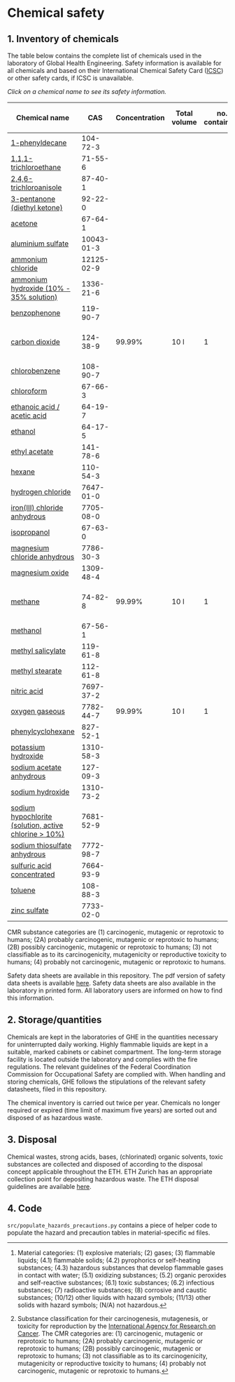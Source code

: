 # Chemical safety

## 1. Inventory of chemicals

The table below contains the complete list of chemicals used in the laboratory of Global Health Engineering. Safety information is available for all chemicals and based on their International Chemical Safety Card ([ICSC](https://www.inchem.org/pages/icsc.html)) or other safety cards, if ICSC is unavailable.

*Click on a chemical name to see its safety information.*

| Chemical name                                                                                       | CAS        | Concentration | Total volume | no. containers | Storage temperature | Storage location        | Material category[^1] | CMR substance[^2] | Narcotic or explosive |
| --------------------------------------------------------------------------------------------------- | ---------- | ------------- | ------------ | -------------- | ------------------- | ----------------------- | --------------------- | ----------------- | --------------------- |
| [1-phenyldecane](chemicals/1-PHENYLDECANE_104-72-3.md)                                              | 104-72-3   |               |              |                |                     |                         |                       |                   |                       |
| [1,1,1-trichloroethane](chemicals/1,1,1-TRICHLOROETHANE_71-55-6.md)                                 | 71-55-6    |               |              |                |                     |                         |                       |                   |                       |
| [2,4,6-trichloroanisole](chemicals/2,4,6-TRICHLOROANISOLE_87-40-1.md)                               | 87-40-1    |               |              |                |                     |                         |                       |                   |                       |
| [3-pentanone (diethyl ketone)](chemicals/3-PENTANONE_96-22-0.md)                                    | 92-22-0    |               |              |                |                     |                         |                       |                   |                       |
| [acetone](chemicals/ACETONE_67-64-1.md)                                                             | 67-64-1    |               |              |                |                     |                         |                       |                   |                       |
| [aluminium sulfate](chemicals/ALUMINIUM_SULFATE_10043-01-3.md)                                      | 10043-01-3 |               |              |                |                     |                         |                       |                   |                       |
| [ammonium chloride](chemicals/AMMONIUM_CHLORIDE_12125-02-9.md)                                      | 12125-02-9 |               |              |                |                     |                         |                       |                   |                       |
| [ammonium hydroxide (10% - 35% solution)](chemicals/AMMONIUM_HYDROXIDE_0.1-0.35_1336-21-6.md)       | 1336-21-6  |               |              |                |                     |                         |                       |                   |                       |
| [benzophenone](chemicals/BENZOPHENONE_119-61-9.md)                                                  | 119-90-7   |               |              |                |                     |                         |                       |                   |                       |
| [carbon dioxide](chemicals/CARBON_DIOXIDE_124-38-9.md)                                              | 124-38-9   | 99.99%        | 10 l         | 1              | 22 °C               | CLA J26, gas cabinet    | 2                     | -                 | no                    |
| [chlorobenzene](chemicals/CHLOROBENZENE_108-90-7.md)                                                | 108-90-7   |               |              |                |                     |                         |                       |                   |                       |
| [chloroform](chemicals/CHLOROFORM_67-66-3.md)                                                       | 67-66-3    |               |              |                |                     |                         |                       |                   |                       |
| [ethanoic acid / acetic acid](chemicals/ETHANOIC_ACID_64-19-7.md)                                   | 64-19-7    |               |              |                |                     |                         |                       |                   |                       |
| [ethanol](chemicals/ETHANOL_64-17-5.md)                                                             | 64-17-5    |               |              |                |                     |                         |                       |                   |                       |
| [ethyl acetate](chemicals/ETHYL_ACETATE_141-78-6.md)                                                | 141-78-6   |               |              |                |                     |                         |                       |                   |                       |
| [hexane](chemicals/HEXANE_110-54-3.md)                                                              | 110-54-3   |               |              |                |                     |                         |                       |                   |                       |
| [hydrogen chloride](chemicals/HYDROGEN_CHLORIDE_7647-01-0.md)                                       | 7647-01-0  |               |              |                |                     |                         |                       |                   |                       |
| [iron(III) chloride anhydrous](chemicals/IRON_III_CHLORIDE_ANHYDROUS_7705-08-0.md)                  | 7705-08-0  |               |              |                |                     |                         |                       |                   |                       |
| [isopropanol](chemicals/ISOPROPANOL_67-63-0.md)                                                     | 67-63-0    |               |              |                |                     |                         |                       |                   |                       |
| [magnesium chloride anhydrous](chemicals/MAGNESIUM_CHLORIDE_ANHYDROUS_7786-30-3.md)                 | 7786-30-3  |               |              |                |                     |                         |                       |                   |                       |
| [magnesium oxide](chemicals/MAGNESIUM_OXIDE_1309-48-4.md)                                           | 1309-48-4  |               |              |                |                     |                         |                       |                   |                       |
| [methane](chemicals/METHANE_74-82-8.md)                                                             | 74-82-8    | 99.99%        | 10 l         | 1              | 22 °C               | CLA J26, gas cabinet    | 1, 2                  | -                 | **yes**               |
| [methanol](chemicals/METHANOL_67-56-1.md)                                                           | 67-56-1    |               |              |                |                     |                         |                       |                   |                       |
| [methyl salicylate](chemicals/METHYL_SALICYLATE_119-36-8.md)                                        | 119-61-8   |               |              |                |                     |                         |                       |                   |                       |
| [methyl stearate](chemicals/METHYL_STEARATE_112-61-8.md)                                            | 112-61-8   |               |              |                |                     |                         |                       |                   |                       |
| [nitric acid](chemicals/NITRIC_ACID_7697-37-2.md)                                                   | 7697-37-2  |               |              |                |                     |                         |                       |                   |                       |
| [oxygen gaseous](chemicals/OXYGEN_GAS_7782-44-7.md)                                                 | 7782-44-7  | 99.99%        | 10 l         | 1              | 22 °C               | CLA J26                 | 2, 5.1                | -                 | no                    |
| [phenylcyclohexane](chemicals/PHENYLCYCLOHEXANE_827-52-1.md)                                        | 827-52-1   |               |              |                |                     |                         |                       |                   |                       |
| [potassium hydroxide](chemicals/POTASSIUM_HYDROXIDE_1310-58-3.md)                                   | 1310-58-3  |               |              |                |                     |                         |                       |                   |                       |
| [sodium acetate anhydrous](chemicals/SODIUM_ACETATE_ANHYDROUS_127-09-3.md)                          | 127-09-3   |               |              |                |                     |                         |                       |                   |                       |
| [sodium hydroxide](chemicals/SODIUM_HYDROXIDE_1310-73-2.md)                                         | 1310-73-2  |               |              |                |                     |                         |                       |                   |                       |
| [sodium hypochlorite (solution, active chlorine > 10%)](chemicals/SODIUM_HYPOCHLORITE_7681-52-9.md) | 7681-52-9  |               |              |                |                     |                         |                       |                   |                       |
| [sodium thiosulfate anhydrous](chemicals/SODIUM_THIOSULFATE_ANHYDROUS_7772-98-7.md)                 | 7772-98-7  |               |              |                |                     |                         |                       |                   |                       |
| [sulfuric acid concentrated](chemicals/SULFURIC_ACID_CONCENTRATED_7664-93-9.md)                     | 7664-93-9  |               |              |                |                     |                         |                       |                   |                       |
| [toluene](chemicals/TOLUENE_108-88-3.md)                                                            | 108-88-3   |               |              |                |                     |                         |                       |                   |                       |
| [zinc sulfate](chemicals/ZINC_SULFATE_7733-02-0.md)                                                 | 7733-02-0  |               |              |                |                     |                         |                       |                   |                       |

CMR substance categories are (1) carcinogenic, mutagenic or reprotoxic to humans; (2A) probably carcinogenic, mutagenic or reprotoxic to humans; (2B) possibly carcinogenic, mutagenic or reprotoxic to humans; (3) not classifiable as to its carcinogenicity, mutagenicity or reproductive toxicity to humans; (4) probably not carcinogenic, mutagenic or reprotoxic to humans.

Safety data sheets are available in this repository. The pdf version of safety data sheets is available [here](https://drive.google.com/drive/folders/1bJF0D2jVyDl7N-xR_PSAPsDRH4nG7PFN?usp=sharing). Safety data sheets are also available in the laboratory in printed form. All laboratory users are informed on how to find this information.

## 2. Storage/quantities

Chemicals are kept in the laboratories of GHE in the quantities necessary for uninterrupted daily working. Highly flammable liquids are kept in a suitable, marked cabinets or cabinet compartment. The long-term storage facility is located outside the laboratory and complies with the fire regulations. The relevant guidelines of the Federal Coordination Commission for Occupational Safety are complied with. When handling and storing chemicals, GHE follows the stipulations of the relevant safety datasheets, filed in this repository.

The chemical inventory is carried out twice per year. Chemicals no longer required or expired (time limit of maximum five years) are sorted out and disposed of as hazardous waste.

## 3. Disposal

Chemical wastes, strong acids, bases, (chlorinated) organic solvents, toxic substances are collected and disposed of according to the disposal concept applicable throughout the ETH. ETH Zurich has an appropriate collection point for depositing hazardous waste. The ETH disposal guidelines are available [here](https://ethz.ch/content/dam/ethz/associates/services/Service/sicherheit-gesundheit-umwelt/files/sonderabfall_neu/en/Richtlinie_Entsorgung_EN.pdf).

## 4. Code

`src/populate_hazards_precautions.py` contains a piece of helper code to populate the hazard and precaution tables in material-specific `md` files.

[^1]: Material categories: (1) explosive materials; (2) gases; (3) flammable liquids; (4.1) flammable solids; (4.2) pyrophorics or self-heating substances; (4.3) hazardous substances that develop flammable gases in contact with water; (5.1) oxidizing substances; (5.2) organic peroxides and self-reactive substances; (6.1) toxic substances; (6.2) infectious substances; (7) radioactive substances; (8) corrosive and caustic substances; (10/12) other liquids with hazard symbols; (11/13) other solids with hazard symbols; (N/A) not hazardous.
[^2]: Substance classification for their carcinogenesis, mutagenesis, or toxicity for reproduction by the [International Agency for Research on Cancer](https://monographs.iarc.who.int/list-of-classifications/). The CMR categories are: (1) carcinogenic, mutagenic or reprotoxic to humans; (2A) probably carcinogenic, mutagenic or reprotoxic to humans; (2B) possibly carcinogenic, mutagenic or reprotoxic to humans; (3) not classifiable as to its carcinogenicity, mutagenicity or reproductive toxicity to humans; (4) probably not carcinogenic, mutagenic or reprotoxic to humans.

